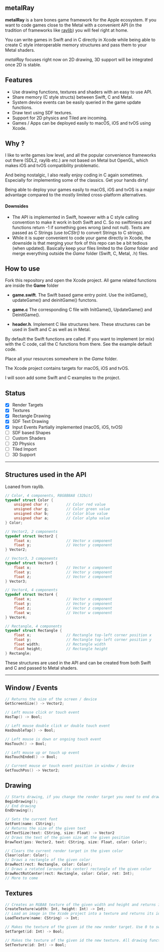 
## metalRay

**metalRay** is a bare bones game framework for the Apple ecosystem. If you want to code games close to the Metal with a convenient API (in the tradition of frameworks like [raylib](https://raylib.com))  you will feel right at home.

You can write games in Swift and in C directly in Xcode while being able to create C style interoperable memory structures and pass them to your Metal shaders.

*metalRay* focuses right now on 2D drawing, 3D support will be integrated once 2D is stable.

## Features

* Use drawing functions, textures and shaders with an easy to use API.
* Share memory (C style structs) between Swift, C and Metal.
* System device events can be easily queried in the game update functions.
* Draw text using SDF textures.
* Support for 2D physics and Tiled are incoming.
* Games / Apps can be deployed easily to macOS, iOS and tvOS using Xcode.

## Why ?

I like to write games low level, and all the popular convenience frameworks out there (SDL2, raylib etc.) are not based on Metal but OpenGL, which makes iOS and tvOS compatibility problematic.

And being nostalgic, I also really enjoy coding in C again sometimes. Especially for implementing some of the classics. Get your hands dirty!

Being able to deploy your games easily to macOS, iOS and tvOS is a major advantage compared to the mostly limited cross-platform alternatives.

#### Downsides

* The API is implemented in Swift, however with a C style calling convention to make it work in both Swift and C. So no swiftiniess and functions return -1 if something goes wrong (and not null). Texts are passed as C Strings (use *toCStr()* to convert Strings to C strings).
* While it is super convenient to code your game directly in Xcode, the downside is that merging your fork of this repo can be a bit tedious (when updated). Basically keep your files limited to the *Game* folder and merge everything outside the *Game* folder (Swift, C, Metal, .h) files.

## How to use

Fork this repository and open the Xcode project. All game related functions are inside the **Game** folder

* **game.swift**. The Swift based game entry point. Use the initGame(), updateGame() and deinitGame() functons.

* **game.c** The corresponding C file with InitGame(), UpdateGame() and DeinitGame().

* **header.h**. Implement C like structures here. These structures can be used in Swift and C as well as in Metal.

By default the Swift functions are called. If you want to implement (or mix) with the C code, call the C functions from there. See the example default code.

Place all your resources somewhere in the *Game* folder.

The Xcode project contains targets for macOS, iOS and tvOS.

I will soon add some Swift and C examples to the project.

## Status

- [x] Render Targets
- [x] Textures
- [x] Rectangle Drawing
- [x] SDF Text Drawing
- [x] Input Events Partially implemented (macOS, iOS, tvOS)
- [ ] SDF based Shapes
- [ ] Custom Shaders
- [ ] 2D Physics
- [ ] Tiled Import
- [ ] 3D Support

---

## Structures used in the API

Loaned from raylib.

```c
// Color, 4 components, R8G8B8A8 (32bit)
typedef struct Color {
    unsigned char r;        // Color red value
    unsigned char g;        // Color green value
    unsigned char b;        // Color blue value
    unsigned char a;        // Color alpha value
} Color;

// Vector2, 2 components
typedef struct Vector2 {
    float x;                // Vector x component
    float y;                // Vector y component
} Vector2;

// Vector3, 3 components
typedef struct Vector3 {
    float x;                // Vector x component
    float y;                // Vector y component
    float z;                // Vector z component
} Vector3;

// Vector4, 4 components
typedef struct Vector4 {
    float x;                // Vector x component
    float y;                // Vector y component
    float z;                // Vector z component
    float w;                // Vector w component
} Vector4;

// Rectangle, 4 components
typedef struct Rectangle {
    float x;                // Rectangle top-left corner position x
    float y;                // Rectangle top-left corner position y
    float width;            // Rectangle width
    float height;           // Rectangle height
} Rectangle;
```

These structures are used in the API and can be created from both Swift and C and passed to Metal shaders.

---

## Window / Events

```swift
// Returns the size of the screen / device
GetScreenSize() -> Vector2;

// Left mouse click or touch event
HasTap() -> Bool;

// Left mouse double click or double touch event
HasDoubleTap() -> Bool;

// Left mouse is down or ongoing touch event
HasTouch() -> Bool;

// Left mouse up or touch up event
HasTouchEnded() -> Bool;

// Current mouse or touch event position in window / device
GetTouchPos() -> Vector2;
```

## Drawing

```swift
// Starts drawing, if you change the render target you need to end drawing to your current target first.
BeginDrawing();
// End drawing
EndDrawing();

// Sets the current font
SetFont(name: CString);
// Returns the size of the given text
GetTextSize(text: CString, size: Float) -> Vector2
// Draws the text of the given size at the given position
DrawText(pos: Vector2, text: CString, size: Float, color: Color);

// Clears the current render target in the given color
Clear(color: Color);
// Draws a rectangle of the given color
DrawRect(rect: Rectangle, color: Color);
// Draws a rotated (around its center) rectangle of the given color
DrawRectRotCenter(rect: Rectangle, color: Color, rot: Int);
// More to come
```

## Textures

```swift
// Creates an RGBA8 texture of the given width and height and returns its id. Returns -1 if unsuccessful.
CreateTexture(width: Int, height: Int) -> Int;
// Load an image in the Xcode project into a texture and returns its id. Returns -1 if unsuccessful.
LoadTexture(name: CString) -> Int;

// Makes the texture of the given id the new render target. Use 0 to switch back to the default viewport. Make sure to end and restart drawing.
SetTarget(id: Int) -> Bool;

// Makes the texture of the given id the new texture. All drawing functions will replace the color value with the interpolated texture value. Use 0 to disable texture support (needs to be called before EndDrawing() too).
SetTexture(id: Int) -> Bool;
```
